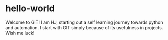 # hello-world
Welcome to GIT!
I am HJ, starting out a self learning journey towards python and automation. I start with GIT simply because of its usefulness in projects.
Wish me luck!

####

